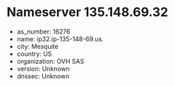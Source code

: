 # Nameserver 135.148.69.32

* as_number: 16276
* name: ip32.ip-135-148-69.us.
* city: Mesquite
* country: US
* organization: OVH SAS
* version: Unknown
* dnssec: Unknown
